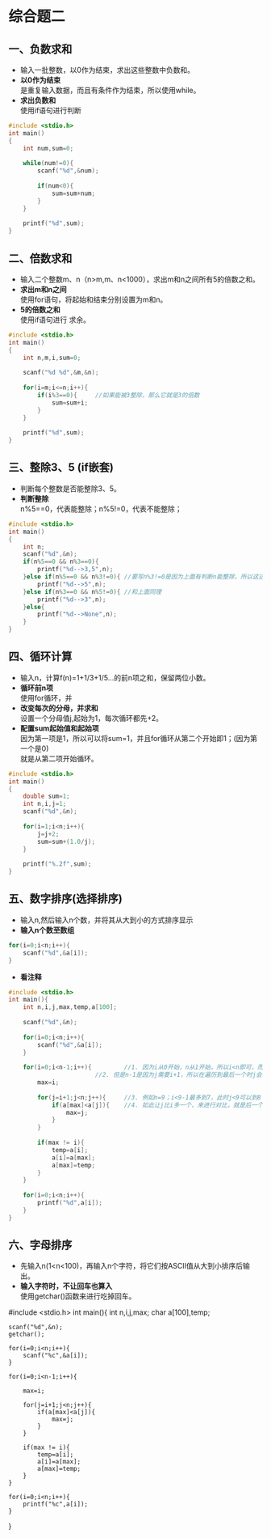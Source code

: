 # 综合题二
## 一、负数求和
* 输入一批整数，以0作为结束，求出这些整数中负数和。
* **以0作为结束**<br>
    是重复输入数据，而且有条件作为结束，所以使用while。
* **求出负数和**<br>
    使用if语句进行判断
```c
#include <stdio.h>
int main()
{
	int num,sum=0;
  
	while(num!=0){
		scanf("%d",&num);
		
		if(num<0){
			sum=sum+num;
		}
	}
	
	printf("%d",sum);
} 
```

## 二、倍数求和
* 输入二个整数m、n（n>m,m、n<1000），求出m和n之间所有5的倍数之和。
* **求出m和n之间**<br>
    使用for语句，将起始和结束分别设置为m和n。
* **5的倍数之和**<br>
    使用if语句进行 求余。
```c
#include <stdio.h>
int main()
{
	int n,m,i,sum=0;
	
	scanf("%d %d",&m,&n);
	
	for(i=m;i<=n;i++){
		if(i%3==0){		//如果能被3整除，那么它就是3的倍数
			sum=sum+i;
		}	
	}
	
	printf("%d",sum);
}
```

## 三、整除3、5 (if嵌套)
* 判断每个整数是否能整除3、5。 
* **判断整除**<br>
    n%5==0，代表能整除；n%5!=0，代表不能整除；
```c
#include <stdio.h>
int main()
{
	int n;
	scanf("%d",&n);
	if(n%5==0 && n%3==0){
		printf("%d-->3,5",n);
	}else if(n%5==0 && n%3!=0){	//要写n%3!=0是因为上面有判断n能整除，所以这边需要不能整除
		printf("%d-->5",n);
	}else if(n%3==0 && n%5!=0){	//和上面同理
		printf("%d-->3",n);
	}else{
		printf("%d-->None",n);
	}
}
```

## 四、循环计算
* 输入n，计算f(n)=1+1/3+1/5…的前n项之和，保留两位小数。
* **循环前n项**<br>
    使用for循环，并
* **改变每次的分母，并求和**<br>
    设置一个分母值j,起始为1，每次循环都先+2。
* **配置sum起始值和起始项**<br>
    因为第一项是1，所以可以将sum=1，并且for循环从第二个开始即1；(因为第一个是0)<br>
    就是从第二项开始循环。
```c
#include <stdio.h>
int main()
{
	double sum=1; 
	int n,i,j=1;
	scanf("%d",&n);
	
	for(i=1;i<n;i++){
		j=j+2;
		sum=sum+(1.0/j);
	} 
	
	printf("%.2f",sum);
}
```

## 五、数字排序(选择排序)
* 输入n,然后输入n个数，并将其从大到小的方式排序显示
* **输入n个数至数组**<br>
```c
for(i=0;i<n;i++){
	scanf("%d",&a[i]);	
}
```
* **看注释**
```c
#include <stdio.h>
int main(){
	int n,i,j,max,temp,a[100];
	
	scanf("%d",&n);
	
	for(i=0;i<n;i++){
		scanf("%d",&a[i]);	
	}
	
	for(i=0;i<n-1;i++){			//1. 因为i从0开始，n从1开始，所以i<n即可，而非i<=n；
						//2. 但是n-1是因为j需要i+1，所以在遍历到最后一个时j会溢出。
		max=i;				
	
		for(j=i+1;j<n;j++){		//3. 例如n=9；i<9-1最多到7，此时j<9可以到8 即j能为0-8，共9个数。
			if(a[max]<a[j]){	//4. 如此让j比i多一个，来进行对比，就是后一个值和前一个进行对比
				max=j;		
			}
		}
		
		if(max != i){
			temp=a[i];
			a[i]=a[max];
			a[max]=temp;
		} 
	}
	
	for(i=0;i<n;i++){
		printf("%d",a[i]);
	}
} 
```

## 六、字母排序
* 先输入n(1<n<100)，再输入n个字符，将它们按ASCII值从大到小排序后输出。
* **输入字符时，不让回车也算入**<br>
    使用getchar()函数来进行吃掉回车。
    

#include <stdio.h>
int main(){
	int n,i,j,max;
	char a[100],temp;
	
	scanf("%d",&n);
	getchar();
	
	for(i=0;i<n;i++){
		scanf("%c",&a[i]);
	}
	
	for(i=0;i<n-1;i++){
		
		max=i;
		
		for(j=i+1;j<n;j++){
			if(a[max]<a[j]){
				max=j;
			}
		}
		
		if(max != i){
			temp=a[i];
			a[i]=a[max];
			a[max]=temp;
		}
	}
	
	for(i=0;i<n;i++){
		printf("%c",a[i]);
	}
}

